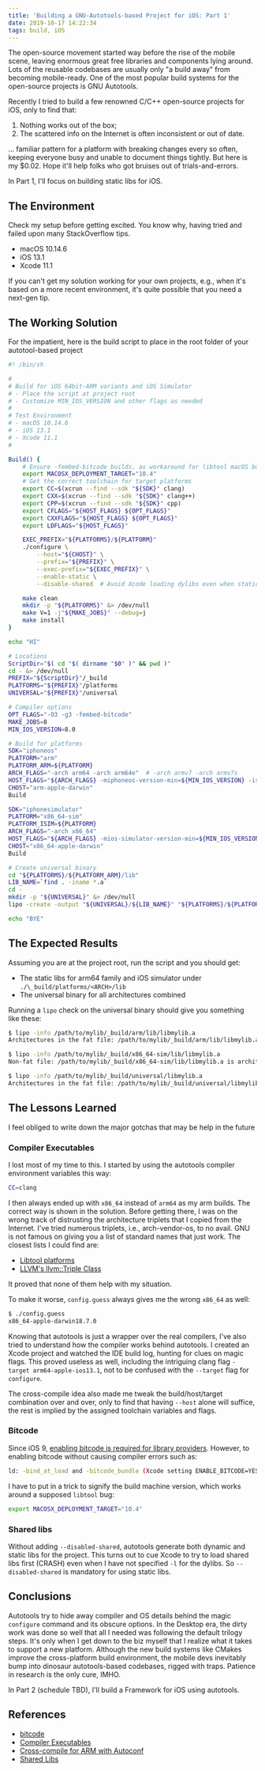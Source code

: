 ```yaml
---
title: 'Building a GNU-Autotools-based Project for iOS: Part 1'
date: 2019-10-17 14:22:34
tags: build, iOS
---
```


The open-source movement started way before the rise of the mobile scene, leaving enormous great free libraries and components lying around. Lots of the reusable codebases are usually only "a build away" from becoming mobile-ready. One of the most popular build systems for the open-source projects is GNU Autotools.

Recently I tried to build a few renowned C/C++ open-source projects for iOS, only to find that:

1. Nothing works out of the box;
2. The scattered info on the Internet is often inconsistent or out of date.

... familiar pattern for a platform with breaking changes every so often, keeping everyone busy and unable to document things tightly. But here is my $0.02. Hope it'll help folks who got bruises out of trials-and-errors.

In Part 1, I'll focus on building static libs for iOS.


## The Environment

Check my setup before getting excited. You know why, having tried and failed upon many StackOverflow tips.

- macOS 10.14.6
- iOS 13.1
- Xcode 11.1

If you can't get my solution working for your own projects, e.g., when it's based on a more recent environment, it's quite possible that you need a next-gen tip.


## The Working Solution

For the impatient, here is the build script to place in the root folder of your autotool-based project

```sh
#! /bin/sh

#
# Build for iOS 64bit-ARM variants and iOS Simulator
# - Place the script at project root
# - Customize MIN_IOS_VERSION and other flags as needed
# 
# Test Environment
# - macOS 10.14.6
# - iOS 13.1
# - Xcode 11.1
#

Build() {
    # Ensure -fembed-bitcode builds, as workaround for libtool macOS bug
    export MACOSX_DEPLOYMENT_TARGET="10.4"
    # Get the correct toolchain for target platforms
    export CC=$(xcrun --find --sdk "${SDK}" clang)
    export CXX=$(xcrun --find --sdk "${SDK}" clang++)
    export CPP=$(xcrun --find --sdk "${SDK}" cpp)
    export CFLAGS="${HOST_FLAGS} ${OPT_FLAGS}"
    export CXXFLAGS="${HOST_FLAGS} ${OPT_FLAGS}"
    export LDFLAGS="${HOST_FLAGS}"

    EXEC_PREFIX="${PLATFORMS}/${PLATFORM}"
    ./configure \
        --host="${CHOST}" \
        --prefix="${PREFIX}" \
        --exec-prefix="${EXEC_PREFIX}" \
        --enable-static \
        --disable-shared  # Avoid Xcode loading dylibs even when staticlibs exist

    make clean
    mkdir -p "${PLATFORMS}" &> /dev/null
    make V=1 -j"${MAKE_JOBS}" --debug=j
    make install
}

echo "HI"

# Locations
ScriptDir="$( cd "$( dirname "$0" )" && pwd )"
cd - &> /dev/null
PREFIX="${ScriptDir}"/_build
PLATFORMS="${PREFIX}"/platforms
UNIVERSAL="${PREFIX}"/universal

# Compiler options
OPT_FLAGS="-O3 -g3 -fembed-bitcode"
MAKE_JOBS=8
MIN_IOS_VERSION=8.0

# Build for platforms
SDK="iphoneos"
PLATFORM="arm"
PLATFORM_ARM=${PLATFORM}
ARCH_FLAGS="-arch arm64 -arch arm64e"  # -arch armv7 -arch armv7s
HOST_FLAGS="${ARCH_FLAGS} -miphoneos-version-min=${MIN_IOS_VERSION} -isysroot $(xcrun --sdk ${SDK} --show-sdk-path)"
CHOST="arm-apple-darwin"
Build

SDK="iphonesimulator"
PLATFORM="x86_64-sim"
PLATFORM_ISIM=${PLATFORM}
ARCH_FLAGS="-arch x86_64"
HOST_FLAGS="${ARCH_FLAGS} -mios-simulator-version-min=${MIN_IOS_VERSION} -isysroot $(xcrun --sdk ${SDK} --show-sdk-path)"
CHOST="x86_64-apple-darwin"
Build

# Create universal binary
cd "${PLATFORMS}/${PLATFORM_ARM}/lib"
LIB_NAME=`find . -iname *.a`
cd -
mkdir -p "${UNIVERSAL}" &> /dev/null
lipo -create -output "${UNIVERSAL}/${LIB_NAME}" "${PLATFORMS}/${PLATFORM_ARM}/lib/${LIB_NAME}" "${PLATFORMS}/${PLATFORM_ISIM}/lib/${LIB_NAME}"

echo "BYE"
```


## The Expected Results

Assuming you are at the project root, run the script and you should get:

- The static libs for arm64 family and iOS simulator under `./\_build/platforms/<ARCH>/lib`
- The universal binary for all architectures combined

Running a `lipo` check on the universal binary should give you something like these:

```sh
$ lipo -info /path/to/mylib/_build/arm/lib/libmylib.a
Architectures in the fat file: /path/to/mylib/_build/arm/lib/libmylib.a are: arm64 arm64e 
```

```sh
$ lipo -info /path/to/mylib/_build/x86_64-sim/lib/libmylib.a
Non-fat file: /path/to/mylib/_build/x86_64-sim/lib/libmylib.a is architecture: x86_64
```

```sh
$ lipo -info /path/to/mylib/_build/universal/libmylib.a
Architectures in the fat file: /path/to/mylib/_build/universal/libmylib.a are: x86_64 arm64 arm64e 
```

## The Lessons Learned

I feel obliged to write down the major gotchas that may be help in the future

### Compiler Executables

I lost most of my time to this. I started by using the autotools compiler environment variables this way:

```sh
CC=clang
```

I then always ended up with `x86_64` instead of `arm64` as my arm builds. The correct way is shown in the solution. Before getting there, I was on the wrong track of distrusting the architecture triplets that I copied from the Internet. I've tried numerous triplets, i.e., arch-vendor-os, to no avail. GNU is not famous on giving you a list of standard names that just work. The closest lists I could find are:

- [Libtool platforms](http://git.savannah.gnu.org/cgit/libtool.git/tree/doc/PLATFORMS)
- [LLVM's llvm::Triple Class](http://llvm.org/doxygen/classllvm_1_1Triple.html)

It proved that none of them help with my situation.

 To make it worse, `config.guess`  always gives me the wrong `x86_64` as well:

```sh
$ ./config.guess
x86_64-apple-darwin18.7.0
```

Knowing that autotools is just a wrapper over the real compilers, I've also tried to understand how the compiler works behind autotools. I created an Xcode project and watched the IDE build log, hunting for clues on magic flags. This proved useless as well, including the intriguing clang flag `-target arm64-apple-ios13.1`, not to be confused with the `--target` flag for `configure`.

The cross-compile idea also made me tweak the build/host/target combination over and over, only to find that having `--host` alone will suffice, the rest is implied by the assigned toolchain variables and flags.

### Bitcode

Since iOS 9, [enabling bitcode is required for library providers](https://developer.apple.com/library/content/documentation/IDEs/Conceptual/AppDistributionGuide/AppThinning/AppThinning.html#//apple_ref/doc/uid/TP40012582-CH35-SW2). However, to enabling bitcode without causing compiler errors such as:

```sh
ld: -bind_at_load and -bitcode_bundle (Xcode setting ENABLE_BITCODE=YES) cannot be used together
```

I have to put in a trick to signify the build machine version, which works around a supposed `libtool` bug:

```sh
export MACOSX_DEPLOYMENT_TARGET="10.4"
```

### Shared libs

Without adding `--disabled-shared`, autotools generate both dynamic and static libs for the project. This turns out to cue Xcode to try to load shared libs first (CRASH) even when I have not specified `-l` for the dylibs. So `--disabled-shared` is mandatory for using static libs.

## Conclusions

Autotools try to hide away compiler and OS details behind the magic `configure` command and its obscure options. In the Desktop era, the dirty work was done so well that all I needed was following the default trilogy steps. It's only when I get down to the biz myself that I realize what it takes to support a new platform. Although the new build systems like CMakes improve the cross-platform build environment,  the mobile devs inevitably bump into dinosaur autotools-based codebases, rigged with traps. Patience in research is the only cure, IMHO. 

In Part 2 (schedule TBD), I'll build a Framework for iOS using autotools.


## References

- [bitcode](https://stackoverflow.com/q/53121019/987846)
- [Compiler Executables](https://stackoverflow.com/q/26812060/987846)
- [Cross-compile for ARM with Autoconf](https://stackoverflow.com/questions/15234959/cross-compiling-for-arm-with-autoconf)
- [Shared Libs](https://stackoverflow.com/q/28679461/987846)



